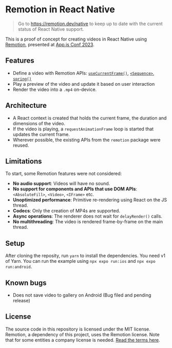 # Remotion in React Native

> Go to https://remotion.dev/native to keep up to date with the current status of React Native support.

This is a proof of concept for creating videos in React Native using [Remotion](https://remotion.dev), presented at [App.js Conf 2023](https://appjs.co/).

## Features

- Define a video with Remotion APIs: [`useCurrentFrame()`](https://www.remotion.dev/docs/use-current-frame), [`<Sequence>`](https://www.remotion.dev/docs/sequence), [`spring()`](https://www.remotion.dev/docs/spring)
- Play a preview of the video and update it based on user interaction
- Render the video into a `.mp4` on-device.

## Architecture

- A React context is created that holds the current frame, the duration and dimensions of the video.
- If the video is playing, a `requestAnimationFrame` loop is started that updates the current frame.
- Wherever possible, the existing APIs from the `remotion` package were reused.

## Limitations

To start, some Remotion features were not considered:

- **No audio support**: Videos will have no sound.
- **No support for components and APIs that use DOM APIs**: `<AbsoluteFill>`, `<Video>`, `<IFrame>` etc.
- **Unoptimized performance**: Primitive re-rendering using React on the JS thread.
- **Codecs**: Only the creation of MP4s are supported.
- **Async operations**: The renderer does not wait for `delayRender()` calls.
- **No multithreading**: The video is rendered frame-by-frame on the main thread.

## Setup

After cloning the reposity, run `yarn` to install the dependencies. You need v1 of Yarn. You can run the example using `npx expo run:ios` and `npx expo run:android`.

## Known bugs

- Does not save video to gallery on Android (Bug filed and pending release)

## License

The source code in this repository is licensed under the MIT license.
Remotion, a dependency of this project, uses the Remotion license. Note that for some entities a company license is needed. [Read the terms here](https://remotion.dev/license).
